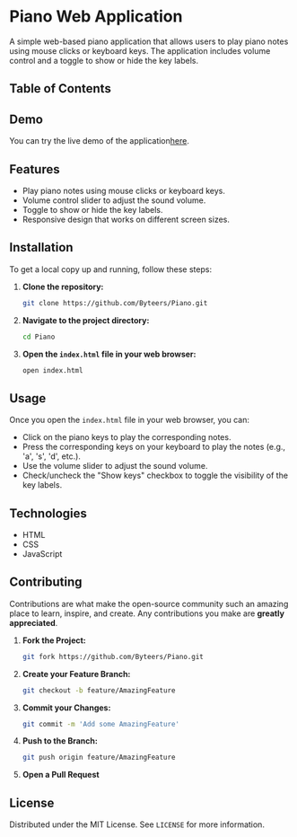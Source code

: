 # Piano Web Application

A simple web-based piano application that allows users to play piano notes using mouse clicks or keyboard keys. The application includes volume control and a toggle to show or hide the key labels.

## Table of Contents

## Demo

You can try the live demo of the application[here](https://playful-piano-l606es8s5-byteers-projects.vercel.app/).

## Features

- Play piano notes using mouse clicks or keyboard keys.
- Volume control slider to adjust the sound volume.
- Toggle to show or hide the key labels.
- Responsive design that works on different screen sizes.

## Installation

To get a local copy up and running, follow these steps:

1. **Clone the repository:**
    ```sh
    git clone https://github.com/Byteers/Piano.git
    ```
2. **Navigate to the project directory:**
    ```sh
    cd Piano
    ```
3. **Open the `index.html` file in your web browser:**
    ```sh
    open index.html
    ```

## Usage

Once you open the `index.html` file in your web browser, you can:

- Click on the piano keys to play the corresponding notes.
- Press the corresponding keys on your keyboard to play the notes (e.g., 'a', 's', 'd', etc.).
- Use the volume slider to adjust the sound volume.
- Check/uncheck the "Show keys" checkbox to toggle the visibility of the key labels.

## Technologies

- HTML
- CSS
- JavaScript

## Contributing

Contributions are what make the open-source community such an amazing place to learn, inspire, and create. Any contributions you make are **greatly appreciated**.

1. **Fork the Project:**
    ```sh
    git fork https://github.com/Byteers/Piano.git
    ```
2. **Create your Feature Branch:**
    ```sh
    git checkout -b feature/AmazingFeature
    ```
3. **Commit your Changes:**
    ```sh
    git commit -m 'Add some AmazingFeature'
    ```
4. **Push to the Branch:**
    ```sh
    git push origin feature/AmazingFeature
    ```
5. **Open a Pull Request**

## License

Distributed under the MIT License. See `LICENSE` for more information.
